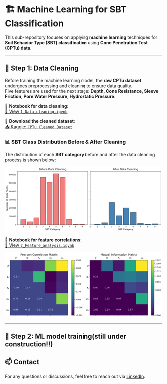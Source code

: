 # 🏗️ Machine Learning for SBT Classification

This sub-repository focuses on applying **machine learning** techniques for **Soil Behavior Type (SBT) classification** using **Cone Penetration Test (CPTu) data**.

---

## 📂 **Step 1: Data Cleaning**
Before training the machine learning model, the **raw CPTu dataset** undergoes preprocessing and cleaning to ensure data quality.  
Five features are used for the next stage: **Depth, Cone Resistance, Sleeve Friction, Pore Water Pressure, Hydrostatic Pressure**.

🔹 **Notebook for data cleaning**:  
[📖 View `1_Data_cleaning.ipynb`](https://github.com/DanielChou0916/CPTu_data_analysis/blob/main/classification_of_cptu_data/1_Data_cleaning.ipynb)  

🔹 **Download the cleaned dataset**:  
[📥 Kaggle: `CPTu Cleaned Dataset`](https://www.kaggle.com/datasets/danielchouvae/cptu-cleaned-dataset)  

### **📊 SBT Class Distribution Before & After Cleaning**
The distribution of each **SBT category** before and after the data cleaning process is shown below:

![SBT Distribution](https://raw.githubusercontent.com/DanielChou0916/CPTu_data_analysis/main/classification_of_cptu_data/cleaning.png)

🔹 **Notebook for feature correlations**:  
[📖 View `2_Feature_analysis.ipynb`](https://github.com/DanielChou0916/CPTu_data_analysis/blob/main/classification_of_cptu_data/2_Feature_analysis.ipynb) 

![Correlation coefficients and Mutual information](https://raw.githubusercontent.com/DanielChou0916/CPTu_data_analysis/main/classification_of_cptu_data/correlation.png)

---
## 📂 **Step 2: ML model training**(still under construction!!)
## 📫 Contact
For any questions or discussions, feel free to reach out via [LinkedIn](https://linkedin.com/in/daniel-t-chou-1b51661b2).
